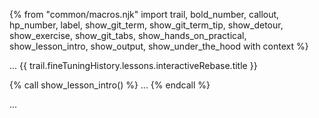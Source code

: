 {% from "common/macros.njk" import trail, bold_number, callout, hp_number, label, show_git_term, show_git_term_tip, show_detour, show_exercise, show_git_tabs, show_hands_on_practical, show_lesson_intro, show_output, show_under_the_hood with context %}

<span id="prereqs"></span>
<span id="outcomes">...</span>
<span id="title">{{ trail.fineTuningHistory.lessons.interactiveRebase.title }}</span>

<div id="body">
{% call show_lesson_intro() %}
...
{% endcall %}

...
</div>

<div id="extras">
</div>
